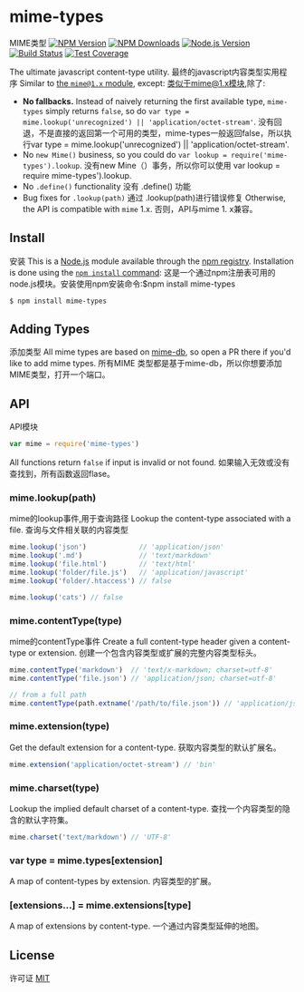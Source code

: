 # mime-types
MIME类型
[![NPM Version][npm-image]][npm-url]
[![NPM Downloads][downloads-image]][downloads-url]
[![Node.js Version][node-version-image]][node-version-url]
[![Build Status][travis-image]][travis-url]
[![Test Coverage][coveralls-image]][coveralls-url]

The ultimate javascript content-type utility.
最终的javascript内容类型实用程序
Similar to [the `mime@1.x` module](https://www.npmjs.com/package/mime), except:
类似于mime@1.x模块,除了:
- __No fallbacks.__ Instead of naively returning the first available type,
  `mime-types` simply returns `false`, so do
  `var type = mime.lookup('unrecognized') || 'application/octet-stream'`.
  没有回退，不是直接的返回第一个可用的类型，mime-types一般返回false，所以执行var type = mime.lookup('unrecognized') || 'application/octet-stream'.
- No `new Mime()` business, so you could do `var lookup = require('mime-types').lookup`.
没有new Mine（）事务，所以你可以使用 var lookup = require mime-types').lookup.
- No `.define()` functionality
没有 .define() 功能
- Bug fixes for `.lookup(path)`
通过 .lookup(path)进行错误修复
Otherwise, the API is compatible with `mime` 1.x.
否则，API与mime 1. x兼容。
## Install
安装
This is a [Node.js](https://nodejs.org/en/) module available through the
[npm registry](https://www.npmjs.com/). Installation is done using the
[`npm install` command](https://docs.npmjs.com/getting-started/installing-npm-packages-locally):
这是一个通过npm注册表可用的node.js模块。安装使用npm安装命令:$npm install mime-types
```sh
$ npm install mime-types
```

## Adding Types
添加类型
All mime types are based on [mime-db](https://www.npmjs.com/package/mime-db),
so open a PR there if you'd like to add mime types.
所有MIME 类型都是基于mime-db，所以你想要添加MIME类型，打开一个端口。
## API
API模块
```js
var mime = require('mime-types')
```

All functions return `false` if input is invalid or not found.
如果输入无效或没有查找到，所有函数返回flase。
### mime.lookup(path)
mime的lookup事件,用于查询路径
Lookup the content-type associated with a file.
查询与文件相关联的内容类型
```js
mime.lookup('json')             // 'application/json'
mime.lookup('.md')              // 'text/markdown'
mime.lookup('file.html')        // 'text/html'
mime.lookup('folder/file.js')   // 'application/javascript'
mime.lookup('folder/.htaccess') // false

mime.lookup('cats') // false
```

### mime.contentType(type)
mime的contentType事件
Create a full content-type header given a content-type or extension.
创建一个包含内容类型或扩展的完整内容类型标头。
```js
mime.contentType('markdown')  // 'text/x-markdown; charset=utf-8'
mime.contentType('file.json') // 'application/json; charset=utf-8'

// from a full path
mime.contentType(path.extname('/path/to/file.json')) // 'application/json; charset=utf-8'
```

### mime.extension(type)

Get the default extension for a content-type.
获取内容类型的默认扩展名。
```js
mime.extension('application/octet-stream') // 'bin'
```

### mime.charset(type)

Lookup the implied default charset of a content-type.
查找一个内容类型的隐含的默认字符集。

```js
mime.charset('text/markdown') // 'UTF-8'
```

### var type = mime.types[extension]

A map of content-types by extension.
内容类型的扩展。
### [extensions...] = mime.extensions[type]

A map of extensions by content-type.
一个通过内容类型延伸的地图。
## License
许可证
[MIT](LICENSE)

[npm-image]: https://img.shields.io/npm/v/mime-types.svg
[npm-url]: https://npmjs.org/package/mime-types
[node-version-image]: https://img.shields.io/node/v/mime-types.svg
[node-version-url]: https://nodejs.org/en/download/
[travis-image]: https://img.shields.io/travis/jshttp/mime-types/master.svg
[travis-url]: https://travis-ci.org/jshttp/mime-types
[coveralls-image]: https://img.shields.io/coveralls/jshttp/mime-types/master.svg
[coveralls-url]: https://coveralls.io/r/jshttp/mime-types
[downloads-image]: https://img.shields.io/npm/dm/mime-types.svg
[downloads-url]: https://npmjs.org/package/mime-types

